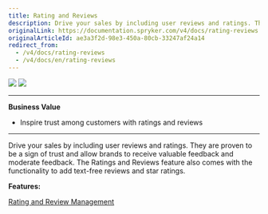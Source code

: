 ```yaml
---
title: Rating and Reviews
description: Drive your sales by including user reviews and ratings. They are proven to be a sign of trust and allow brands to receive valuable feedback.
originalLink: https://documentation.spryker.com/v4/docs/rating-reviews
originalArticleId: ae3a3f2d-98e3-450a-80cb-33247af24a14
redirect_from:
  - /v4/docs/rating-reviews
  - /v4/docs/en/rating-reviews
---
```


<div class='feature-text'>
    <div class='feature-images'>
    <img class="light-mode" src="https://spryker.s3.eu-central-1.amazonaws.com/docs/Document+360/Capabilities+icons/light/Rating+and+Reviews.svg"/>
    <img class="dark-mode" src="https://spryker.s3.eu-central-1.amazonaws.com/docs/Document+360/Capabilities+icons/dark/Rating+and+Reviews.svg"/>
    </div>
    <div class="feature-text-wrap">

***
**Business Value**
* Inspire trust among customers with ratings and reviews
***
        
Drive your sales by including user reviews and ratings. They are proven to be a sign of trust and allow brands to receive valuable feedback and moderate feedback. The Ratings and Reviews feature also comes with the functionality to add text-free reviews and star ratings.
</div>
</div>

**Features:**
<div>
<a class="feature-link" href="https://documentation.spryker.com/v4/docs/rating-revew-management">Rating and Review Management</a>
</div>
